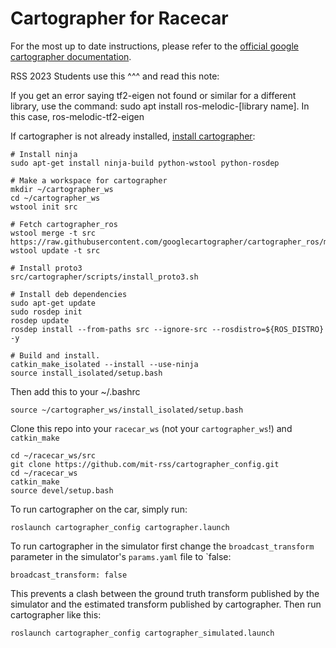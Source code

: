 # Cartographer for Racecar

For the most up to date instructions, please refer to the [official google cartographer documentation](https://google-cartographer-ros.readthedocs.io/en/latest/).

RSS 2023 Students use this ^^^ and read this note:

If you get an error saying tf2-eigen not found or similar for a different library, use the command:
sudo apt install ros-melodic-[library name]. In this case, ros-melodic-tf2-eigen


If cartographer is not already installed, [install cartographer](https://google-cartographer-ros.readthedocs.io/en/latest/):

    # Install ninja
    sudo apt-get install ninja-build python-wstool python-rosdep
    
    # Make a workspace for cartographer
    mkdir ~/cartographer_ws
    cd ~/cartographer_ws
    wstool init src
    
    # Fetch cartographer_ros
    wstool merge -t src https://raw.githubusercontent.com/googlecartographer/cartographer_ros/master/cartographer_ros.rosinstall
    wstool update -t src
    
    # Install proto3
    src/cartographer/scripts/install_proto3.sh
    
    # Install deb dependencies
    sudo apt-get update
    sudo rosdep init
    rosdep update
    rosdep install --from-paths src --ignore-src --rosdistro=${ROS_DISTRO} -y
    
    # Build and install.
    catkin_make_isolated --install --use-ninja
    source install_isolated/setup.bash

Then add this to your ~/.bashrc

    source ~/cartographer_ws/install_isolated/setup.bash

Clone this repo into your `racecar_ws` (not your `cartographer_ws`!) and `catkin_make`

    cd ~/racecar_ws/src
    git clone https://github.com/mit-rss/cartographer_config.git
    cd ~/racecar_ws
    catkin_make
    source devel/setup.bash

To run cartographer on the car, simply run:

    roslaunch cartographer_config cartographer.launch

To run cartographer in the simulator first change the `broadcast_transform` parameter in the simulator's `params.yaml` file to `false:

    broadcast_transform: false

This prevents a clash between the ground truth transform published by the simulator and the estimated transform published by cartographer. Then run cartographer like this:

    roslaunch cartographer_config cartographer_simulated.launch
